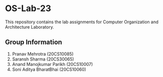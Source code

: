 # OS-Lab-23
This repository contains the lab assignments for Computer Organization and Architecture Laboratory.  
## Group Information  
1. Pranav Mehrotra (20CS10085)  
2. Saransh Sharma (20CS30065)  
3. Anand Manojkumar Parikh (20CS10007)  
4. Soni Aditya BharatBhai (20CS10060)  

